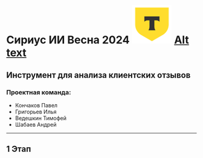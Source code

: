 # Сириус ИИ Весна 2024 ![Alt text](https://github.com/z1nex-1/Sirius_AI/blob/main/img/logo2.png) [Alt text](https://github.com/z1nex-1/Sirius_AI/blob/main/img/logo1.png) 
## Инструмент для анализа клиентских отзывов
### Проектная команда: 
 + Кончаков Павел
 + Григорьев Илья
 + Ведешкин Тимофей
 + Шабаев Андрей
 _____
## 1 Этап
